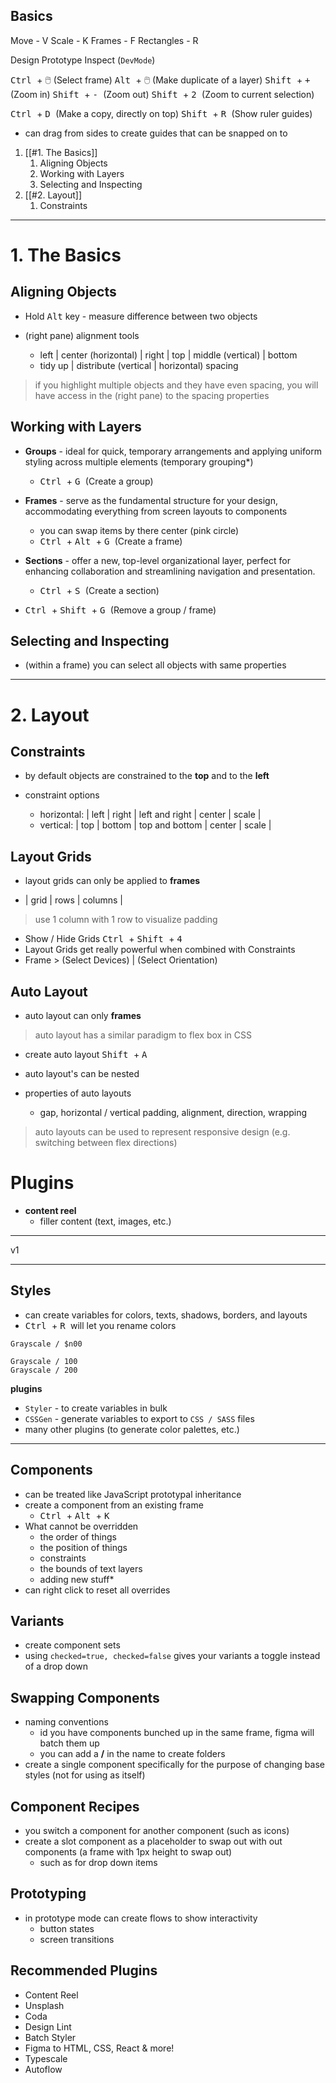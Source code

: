 ## Basics

Move - V
Scale - K
Frames - F
Rectangles - R

Design
Prototype
Inspect (`DevMode`)

<kbd> Ctrl </kbd> + 🖱️ (Select frame)
<kbd> Alt </kbd>  + 🖱️ (Make duplicate of a layer)
<kbd> Shift </kbd> + <kbd> + </kbd> (Zoom in)
<kbd> Shift </kbd> + <kbd> - </kbd> (Zoom out)
<kbd> Shift </kbd> + <kbd> 2 </kbd> (Zoom to current selection)

<kbd> Ctrl </kbd> + <kbd> D </kbd> (Make a copy, directly on top)
<kbd> Shift </kbd> + <kbd> R </kbd> (Show ruler guides)
- can drag from sides to create guides that can be snapped on to

1. [[#1. The Basics]]
	1. Aligning Objects
	2. Working with Layers
	3. Selecting and Inspecting
2. [[#2. Layout]]
	1. Constraints

---
# 1. The Basics
## Aligning Objects

- Hold <kbd>Alt</kbd> key - measure difference between two objects

- (right pane) alignment tools
	- left | center (horizontal) | right | top | middle (vertical) | bottom
	- tidy up | distribute (vertical | horizontal) spacing

> if you highlight multiple objects and they have even spacing, you will have access in the (right pane) to the spacing properties

## Working with Layers
- **Groups** - ideal for quick, temporary arrangements and applying uniform styling across multiple elements (temporary grouping*)
	- <kbd> Ctrl </kbd> + <kbd> G </kbd> (Create a group)

- **Frames** - serve as the fundamental structure for your design, accommodating everything from screen layouts to components
	- you can swap items by there center (pink circle)
	- <kbd> Ctrl </kbd> + <kbd> Alt </kbd> + <kbd> G </kbd> (Create a frame)

- **Sections** - offer a new, top-level organizational layer, perfect for enhancing collaboration and streamlining navigation and presentation.
	- <kbd> Ctrl </kbd> + <kbd> S </kbd> (Create a section)

- <kbd> Ctrl </kbd> + <kbd> Shift </kbd> + <kbd> G </kbd> (Remove a group / frame)

## Selecting and Inspecting
- (within a frame) you can select all objects with same properties
---
# 2. Layout

## Constraints
- by default objects are constrained to the **top** and to the **left**

- constraint options
	- horizontal: | left | right | left and right | center | scale |
	- vertical: | top | bottom | top and bottom | center | scale |

## Layout Grids
- layout grids can only be applied to **frames**

- | grid | rows | columns |

> use 1 column with 1 row to visualize padding

- Show / Hide Grids <kbd> Ctrl </kbd> + <kbd> Shift </kbd> + <kbd> 4 </kbd> 
- Layout Grids get really powerful when combined with Constraints
- Frame > (Select Devices) | (Select Orientation)

## Auto Layout
- auto layout can only **frames**

> auto layout has a similar paradigm to flex box in CSS
 
- create auto layout <kbd> Shift </kbd> + <kbd> A </kbd>

- auto layout's can be nested

- properties of auto layouts
	- gap, horizontal / vertical padding, alignment, direction, wrapping

> auto layouts can be used to represent responsive design (e.g. switching between flex directions)


# Plugins

- **content reel**
	- filler content (text, images, etc.)

--- 
v1

---
## Styles

- can create variables for colors, texts, shadows, borders, and layouts
- <kbd> Ctrl </kbd> + <kbd> R </kbd> will let you rename colors
```
Grayscale / $n00

Grayscale / 100
Grayscale / 200
```

 **plugins**
 - `Styler` -  to create variables in bulk
 - `CSSGen` - generate variables to export to `CSS / SASS` files
 - many other plugins (to generate color palettes, etc.)


---

## Components
- can be treated like JavaScript prototypal inheritance
- create a component from an existing frame
	- <kbd> Ctrl </kbd> + <kbd> Alt </kbd> + <kbd> K </kbd>
- What cannot be overridden
	- the order of things
	- the position of things
	- constraints
	- the bounds of text layers
	- adding new stuff*
- can right click to reset all overrides


## Variants
- create component sets
- using `checked=true, checked=false` gives your variants a toggle instead of a drop down

## Swapping Components
- naming conventions
	- id you have components bunched up in the same frame, figma will batch them up
	- you can add a **/** in the name to create folders
- create a single component specifically for the purpose of changing base styles (not for using as itself)


## Component Recipes
- you switch a component for another component (such as icons)
- create a slot component as a placeholder to swap out with out components (a frame with 1px height to swap out)
	- such as for drop down items

## Prototyping
- in prototype mode can create flows to show interactivity
	- button states
	- screen transitions

## Recommended Plugins
- Content Reel
- Unsplash
- Coda
- Design Lint
- Batch Styler
- Figma to HTML, CSS, React & more!
- Typescale
- Autoflow